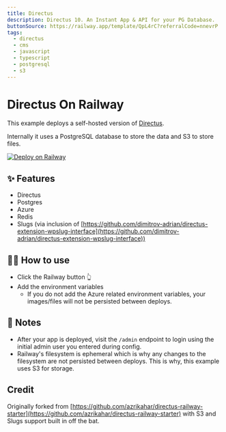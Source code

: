 ```yaml
---
title: Directus
description: Directus 10. An Instant App & API for your PG Database.
buttonSource: https://railway.app/template/QpL4rC?referralCode=nnevrP
tags:
  - directus
  - cms
  - javascript
  - typescript
  - postgresql
  - s3
---
```


# Directus On Railway

This example deploys a self-hosted version of [Directus](https://directus.io). 

Internally it uses a PostgreSQL database to store the data and S3 to store files.

[![Deploy on Railway](https://railway.app/button.svg)]([https://railway.app/template/QpL4rC](https://railway.app/template/QpL4rC?referralCode=nnevrP))

## ✨ Features

- Directus
- Postgres
- Azure
- Redis
- Slugs (via inclusion of [https://github.com/dimitrov-adrian/directus-extension-wpslug-interface](https://github.com/dimitrov-adrian/directus-extension-wpslug-interface))

## 💁‍♀️ How to use

- Click the Railway button 👆
- Add the environment variables
  - If you do not add the Azure related environment variables, your images/files will not be persisted between deploys.

## 📝 Notes

- After your app is deployed, visit the `/admin` endpoint to login using the initial admin user you entered during config.
- Railway's filesystem is ephemeral which is why any changes to the filesystem are not persisted between deploys. This is why, this example uses S3 for storage.

## Credit

Originally forked from [https://github.com/azrikahar/directus-railway-starter](https://github.com/azrikahar/directus-railway-starter) with S3 and Slugs support built in off the bat.
